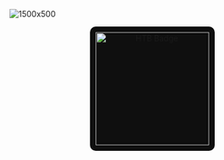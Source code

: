 ![1500x500](https://github.com/user-attachments/assets/9e305790-4a0c-4fad-85a4-bd69d3187043)
<p align="center"> 

  <img src="https://www.hackthebox.com/badge/image/2170485" alt="HTB Badge" width="200" style="background-color: #0f0f0f; padding: 10px; border-radius: 10px;">
</p>
